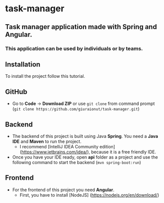 # task-manager
## Task manager application made with Spring and Angular.
### This application can be used by individuals or by teams.



## Installation

To install the project follow this tutorial.

## GitHub

* Go to **Code** -> **Download ZIP** or use `git clone` from command prompt (`git clone https://github.com/giuraionut/task-manager.git`)

## Backend

* The backend of this project is built using Java **Spring**. You need a **Java IDE** and **Maven** to run the project.
  * I recommend [IntelliJ IDEA Community edition] (https://www.jetbrains.com/idea/), because it is a free friendly IDE.
* Once you have your IDE ready, open **api** folder as a project and use the following command to start the backend (`mvn spring-boot:run`)

## Frontend

* For the frontend of this project you need **Angular**.
  * First, you have to install [NodeJS] (https://nodejs.org/en/download/)
